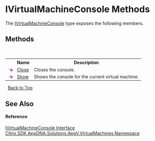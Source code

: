 # IVirtualMachineConsole Methods
 

The <a href="4fdc490e-2636-998e-b891-e29bcef0eba5">IVirtualMachineConsole</a> type exposes the following members.


## Methods
&nbsp;<table><tr><th></th><th>Name</th><th>Description</th></tr><tr><td>![Public method](media/pubmethod.gif "Public method")</td><td><a href="d85bd7ab-a744-bdc9-30cc-45bc60ef2290">Close</a></td><td>
Closes the console.</td></tr><tr><td>![Public method](media/pubmethod.gif "Public method")</td><td><a href="8d3ce59c-1554-2899-c57e-7ff8181daf8b">Show</a></td><td>
Shows the console for the current virtual machine.</td></tr></table>&nbsp;
<a href="#ivirtualmachineconsole-methods">Back to Top</a>

## See Also


#### Reference
<a href="4fdc490e-2636-998e-b891-e29bcef0eba5">IVirtualMachineConsole Interface</a><br /><a href="8e922e14-e318-4969-a8ff-48cbad35adbf">Citrix.SDK.AppDNA.Solutions.AppV.VirtualMachines Namespace</a><br />